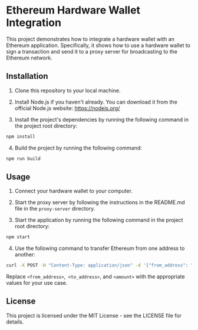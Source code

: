 # Ethereum Hardware Wallet Integration
This project demonstrates how to integrate a hardware wallet with an Ethereum application. Specifically, it shows how to use a hardware wallet to sign a transaction and send it to a proxy server for broadcasting to the Ethereum network.

## Installation
1. Clone this repository to your local machine.  

2. Install Node.js if you haven't already. You can download it from the official Node.js website: https://nodejs.org/  

3. Install the project's dependencies by running the following command in the project root directory:  

```bash
npm install
```
4. Build the project by running the following command:  
```bash
npm run build
```
## Usage
1. Connect your hardware wallet to your computer.  

2. Start the proxy server by following the instructions in the README.md file in the ```proxy-server``` directory.  

3. Start the application by running the following command in the project root directory:  

```bash
npm start
```
4. Use the following command to transfer Ethereum from one address to another: 
```bash
curl -X POST -H "Content-Type: application/json" -d '{"from_address": "<from_address>", "to_address": "<to_address>", "amount": "<amount>"}' http://localhost:3000/transfer_ethereum
```
Replace ```<from_address>```,``` <to_address>```, and ```<amount>``` with the appropriate values for your use case.

## License
This project is licensed under the MIT License - see the LICENSE file for details.